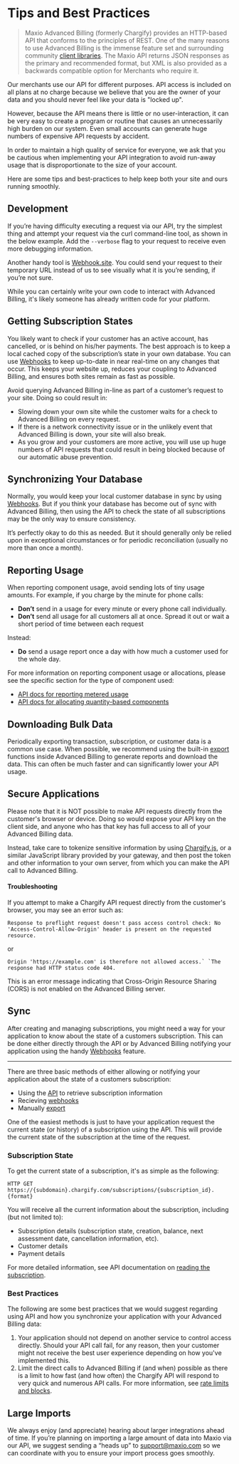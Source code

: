 # Tips and Best Practices

> Maxio Advanced Billing (formerly Chargify) provides an HTTP-based API that conforms to the principles of REST.
> One of the many reasons to use Advanced Billing is the immense feature set and surrounding community [client libraries](page:development-tools/client-libraries).
> The Maxio API returns JSON responses as the primary and recommended format, but XML is also provided as a backwards compatible option for Merchants who require it.

Our merchants use our API for different purposes. API access is included on all plans at no charge because we believe that you are the owner of your data and you should never feel like your data is "locked up".

However, because the API means there is little or no user-interaction, it can be very easy to create a program or routine that causes an unnecessarily high burden on our system. Even small accounts can generate huge numbers of expensive API requests by accident.

In order to maintain a high quality of service for everyone, we ask that you be cautious when implementing your API integration to avoid run-away usage that is disproportionate to the size of your account.

Here are some tips and best-practices to help keep both your site and ours running smoothly.

## Development

If you’re having difficulty executing a request via our API, try the simplest thing and attempt your request via the curl command-line tool, as shown in the below example. Add the `--verbose` flag to your request to receive even more debugging information.

Another handy tool is [Webhook.site](https://webhook.site/). You could send your request to their temporary URL instead of us to see visually what it is you’re sending, if you’re not sure.

While you can certainly write your own code to interact with Advanced Billing, it's likely someone has already written code for your platform.

## Getting Subscription States

You likely want to check if your customer has an active account, has cancelled, or is behind on his/her payments. The best approach is to keep a local cached copy of the subscription’s state in your own database. You can use [Webhooks]($e/Webhooks/createEndpoint) to keep up-to-date in near real-time on any changes that occur. This keeps your website up, reduces your coupling to Advanced Billing, and ensures both sites remain as fast as possible.

Avoid querying Advanced Billing in-line as part of a customer’s request to your site. Doing so could result in:

- Slowing down your own site while the customer waits for a check to Advanced Billing on every request.
- If there is a network connectivity issue or in the unlikely event that Advanced Billing is down, your site will also break.
- As you grow and your customers are more active, you will use up huge numbers of API requests that could result in being blocked because of our automatic abuse prevention.

## Synchronizing Your Database

Normally, you would keep your local customer database in sync by using [Webhooks]($e/Webhooks/createEndpoint). But if you think your database has become out of sync with Advanced Billing, then using the API to check the state of all subscriptions may be the only way to ensure consistency.

It’s perfectly okay to do this as needed. But it should generally only be relied upon in exceptional circumstances or for periodic reconciliation (usually no more than once a month).

## Reporting Usage

When reporting component usage, avoid sending lots of tiny usage amounts. For example, if you charge by the minute for phone calls:

- **Don’t** send in a usage for every minute or every phone call individually.
- **Don’t** send all usage for all customers all at once. Spread it out or wait a short period of time between each request

Instead:

- **Do** send a usage report once a day with how much a customer used for the whole day.

For more information on reporting component usage or allocations, please see the specific section for the type of component used:

- [API docs for reporting metered usage]($e/Subscription%20Components/createUsage)
- [API docs for allocating quantity-based components]($e/Subscription%20Components/allocateComponent)

## Downloading Bulk Data

Periodically exporting transaction, subscription, or customer data is a common use case. When possible, we recommend using the built-in [export](https://maxio.zendesk.com/hc/en-us/articles/24285931839757-Exporting-Data) functions inside Advanced Billing to generate reports and download the data. This can often be much faster and can significantly lower your API usage.

## Secure Applications

Please note that it is NOT possible to make API requests directly from the customer's browser or device. Doing so would expose your API key on the client side, and anyone who has that key has full access to all of your Advanced Billing data.

Instead, take care to tokenize sensitive information by using [Chargify.js](page:development-tools/chargify-js/chargify-js-overview), or a similar JavaScript library provided by your gateway, and then post the token and other information to your own server, from which you can make the API call to Advanced Billing.

#### Troubleshooting

If you attempt to make a Chargify API request directly from the customer's browser, you may see an error such as:

```
Response to preflight request doesn't pass access control check: No 'Access-Control-Allow-Origin' header is present on the requested resource.
```

or

```
Origin 'https://example.com' is therefore not allowed access.` `The response had HTTP status code 404.
```

This is an error message indicating that Cross-Origin Resource Sharing (CORS) is not enabled on the Advanced Billing server.

## Sync

After creating and managing subscriptions, you might need a way for your application to know about the state of a customers subscription. This can be done either directly through the API or by Advanced Billing notifying your application using the handy [Webhooks](https://maxio.zendesk.com/hc/en-us/articles/24266143173901-Webhooks-Overview) feature.

---

There are three basic methods of either allowing or notifying your application about the state of a customers subscription:

- Using the [API]($e/Subscriptions/readSubscription) to retrieve subscription information
- Recieving [webhooks](page:introduction/about-the-api/webhooks#receiving-a-webhook-notification)
- Manually [export](https://maxio.zendesk.com/hc/en-us/articles/24285931839757-Exporting-Data#locating-exports)

One of the easiest methods is just to have your application request the current state (or history) of a subscription using the API. This will provide the current state of the subscription at the time of the request.

### Subscription State

To get the current state of a subscription, it's as simple as the following:

    HTTP GET https://{subdomain}.chargify.com/subscriptions/{subscription_id}.{format}

You will receive all the current information about the subscription, including (but not limited to):

- Subscription details (subscription state, creation, balance, next assessment date, cancellation information, etc).
- Customer details
- Payment details

For more detailed information, see API documentation on [reading the subscription]($e/Subscriptions/readSubscription).

### Best Practices

The following are some best practices that we would suggest regarding using API and how you synchronize your application with your Advanced Billing data:

1. Your application should not depend on another service to control access directly. Should your API call fail, for any reason, then your customer might not receive the best user experience depending on how you've implemented this.
2. Limit the direct calls to Advanced Billing if (and when) possible as there is a limit to how fast (and how often) the Chargify API will respond to very quick and numerous API calls. For more information, see [rate limits and blocks](page:introduction/about-the-api/error-handling).

## Large Imports

We always enjoy (and appreciate) hearing about larger integrations ahead of time. If you’re planning on importing a large amount of data into Maxio via our API, we suggest sending a “heads up” to [support@maxio.com](mailto:support@maxio.com) so we can coordinate with you to ensure your import process goes smoothly.
